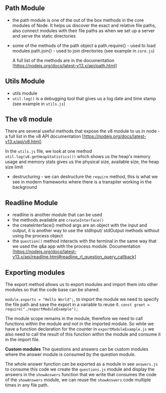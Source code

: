 ## Path Module

- the path module is one of the out of the box methods in the core modules of Node. It helps us discover the exact and relative file paths, also connect modules with their file paths as when we set up a server and serve the static directories
- some of the methods of the path object a
  path.require() - used to load modules
  path.join() - used to join directories (see example in `core.js`)

  A full list of the methods are in the documentation [https://nodejs.org/docs/latest-v13.x/api/path.html]

## Utils Module

- utils module
- `util.log()` is a debugging tool that gives us a log date and time stamp (see example in `utils.js`)

## The v8 module

There are several useful methods that expose the v8 module to us in node - a full list in the v8 API documentation [https://nodejs.org/docs/latest-v13.x/api/v8.html]

In the `utils.js` file, we look at one method `util.log(v8.getHeapStatistics())` which shows us the heap's memory usage and memory stats gives us the physical size, available size, the heap size limit

- destructuring - we can destructure the `require` method, this is what we see in modern frameworks where there is a transpiler working in the background

## Readline Module

- readline is another module that can be used
- the methods available are `createInterface()`
- the createInterface() method args are an object with the input and output, it is another way to use the stdInput/ stdOutput methods without using the process object
- the `question()` method interacts with the terminal in the same way that we used the q&a app with the process module.
  Documentation [https://nodejs.org/docs/latest-v13.x/api/readline.html#readline_rl_question_query_callback]

## Exporting modules

The export method allows us to export modules and import them into other modules so that the code base can be shared.

`module.exports = "Hello World";`, to import the module we need to specify the file path and save the export in a variable to reuse it. `const greet = require("./exportModuleExample");`

The module scope remains in the module, therefore we need to call functions within the module and not in the imported module. So while we have a function declaration for the counter in `exportModuleExample.js` we also need to call the result of this function within the module and consume it in the import file.

**Custom modules** The questions and answers can be custom modules where the answer module is consumed by the question module.

The whole answer function can be exported as a module in see `answers.js` to consume this code we create the `questions.js` module and display the answers in the `showAnswers` function that we write that consumes the code of the `showAnswers` module, we can reuse the `showAnswers` code multiple times in any file path.
